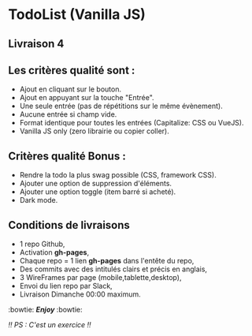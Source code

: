# TodoList (Vanilla JS)

## Livraison 4

## Les critères qualité sont :
  + Ajout en cliquant sur le bouton.
  + Ajout en appuyant sur la touche "Entrée".
  + Une seule entrée (pas de répétitions sur le même évènement).
  + Aucune entrée si champ vide.
  + Format identique pour toutes les entrées (Capitalize: CSS ou VueJS).
  + Vanilla JS only (zero librairie ou copier coller).
  
## Critères qualité Bonus :

  + Rendre la todo la plus swag possible (CSS, framework CSS).
  + Ajouter une option de suppression d'éléments.
  + Ajouter une option toggle (item barré si acheté).
  + Dark mode.
  
## Conditions de livraisons

* 1 repo Github,
* Activation **gh-pages**,
* Chaque repo = 1 lien **gh-pages** dans l'entête du repo,
* Des commits avec des intitulés clairs et précis en anglais,
* 3 WireFrames par page (mobile,tablette,desktop),
* Envoi du lien repo par Slack,
* Livraison Dimanche 00:00 maximum.

 :bowtie: **_Enjoy_** :bowtie:
 
 
 *:bangbang: PS : C'est un exercice :bangbang:*
